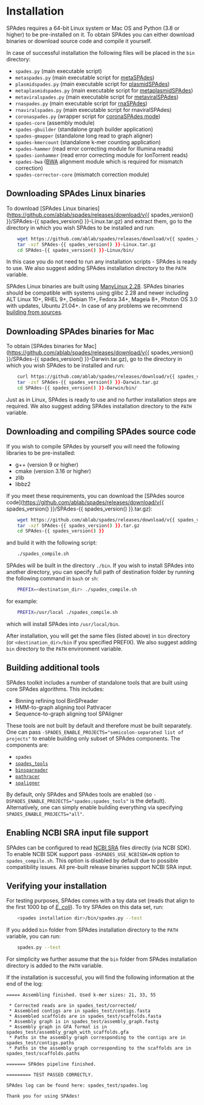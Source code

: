 # Installation


SPAdes requires a 64-bit Linux system or Mac OS and Python (3.8 or higher) to be pre-installed on it. To obtain SPAdes you can either download binaries or download source code and compile it yourself.

In case of successful installation the following files will be placed in the `bin` directory:

-   `spades.py` (main executable script)
-   `metaspades.py` (main executable script for [metaSPAdes](running.md#basic-options-and-modes))
-   `plasmidspades.py` (main executable script for [plasmidSPAdes](running.md#basic-options-and-modes))
-   `metaplasmidspades.py` (main executable script for [metaplasmidSPAdes](running.md#basic-options-and-modes))
-   `metaviralspades.py` (main executable script for [metaviralSPAdes](running.md#basic-options-and-modes))
-   `rnaspades.py` (main executable script for [rnaSPAdes](rna.md))
-   `rnaviralspades.py` (main executable script for rnaviralSPAdes)
-   `coronaspades.py` (wrapper script for [coronaSPAdes mode](hmm.md#hmm-guided-mode))
-   `spades-core`  (assembly module)
-   `spades-gbuilder`  (standalone graph builder application)
-   `spades-gmapper`  (standalone long read to graph aligner)
-   `spades-kmercount`  (standalone k-mer counting application)
-   `spades-hammer`  (read error correcting module for Illumina reads)
-   `spades-ionhammer`  (read error correcting module for IonTorrent reads)
-   `spades-bwa`  ([BWA](http://bio-bwa.sourceforge.net) alignment module which is required for mismatch correction)
-   `spades-corrector-core`  (mismatch correction module)


## Downloading SPAdes Linux binaries

To download [SPAdes Linux binaries](https://github.com/ablab/spades/releases/download/v{{ spades_version() }}/SPAdes-{{ spades_version() }}-Linux.tar.gz) and extract them, go to the directory in which you wish SPAdes to be installed and run:

``` bash
    wget https://github.com/ablab/spades/releases/download/v{{ spades_version() }}/SPAdes-{{ spades_version() }}-Linux.tar.gz
    tar -xzf SPAdes-{{ spades_version() }}-Linux.tar.gz
    cd SPAdes-{{ spades_version() }}-Linux/bin/
```

In this case you do not need to run any installation scripts - SPAdes is ready to use. We also suggest adding SPAdes installation directory to the `PATH` variable.

SPAdes Linux binaries are built using [ManyLinux 2.28](https://peps.python.org/pep-0600).
SPAdes binaries should be compatible with systems using glibc 2.28 and newer including
ALT Linux 10+, RHEL 9+, Debian 11+, Fedora 34+, Mageia 8+, Photon OS 3.0 with updates, Ubuntu 21.04+.
In case of any problems we recommend [building from sources](installation.md#downloading-and-compiling-spades-source-code).

## Downloading SPAdes binaries for Mac

To obtain [SPAdes binaries for Mac](https://github.com/ablab/spades/releases/download/v{{ spades_version() }}/SPAdes-{{ spades_version() }}-Darwin.tar.gz), go to the directory in which you wish SPAdes to be installed and run:

``` bash
    curl https://github.com/ablab/spades/releases/download/v{{ spades_version() }}/SPAdes-{{ spades_version() }}-Darwin.tar.gz
    tar -zxf SPAdes-{{ spades_version() }}-Darwin.tar.gz
    cd SPAdes-{{ spades_version() }}-Darwin/bin/
```

Just as in Linux, SPAdes is ready to use and no further installation steps are required. We also suggest adding SPAdes installation directory to the `PATH` variable.


## Downloading and compiling SPAdes source code

If you wish to compile SPAdes by yourself you will need the following libraries to be pre-installed:

-   g++ (version 9 or higher)
-   cmake (version 3.16 or higher)
-   zlib
-   libbz2

If you meet these requirements, you can download the [SPAdes source code](https://github.com/ablab/spades/releases/download/v{{ spades_version() }}/SPAdes-{{ spades_version() }}.tar.gz):

``` bash
    wget https://github.com/ablab/spades/releases/download/v{{ spades_version() }}/SPAdes-{{ spades_version() }}.tar.gz
    tar -xzf SPAdes-{{ spades_version() }}.tar.gz
    cd SPAdes-{{ spades_version() }}
```

and build it with the following script:

``` bash
    ./spades_compile.sh
```

SPAdes will be built in the directory `./bin`. If you wish to install SPAdes into another directory, you can specify full path of destination folder by running the following command in `bash` or `sh`:

``` bash
    PREFIX=<destination_dir> ./spades_compile.sh
```

for example:

``` bash
    PREFIX=/usr/local ./spades_compile.sh
```

which will install SPAdes into `/usr/local/bin`.

After installation, you will get the same files (listed above) in `bin` directory (or `<destination_dir>/bin` if you specified PREFIX). We also suggest adding `bin` directory to the `PATH` environment variable.

## Building additional tools
SPAdes toolkit includes a number of standalone tools that are built using core
SPAdes algorithms. This includes:

 - Binning refining tool BinSPreader
 - HMM-to-graph aligning tool Pathracer
 - Sequence-to-graph aligning tool SPAligner

These tools are not built by default and therefore must be built separately. One
can pass `-SPADES_ENABLE_PROJECTS="semicolon-separated list of projects"` to enable building only
subset of SPAdes components. The components are:

  - `spades`
  - [`spades_tools`](standalone.md)
  - [`binspareader`](binspreader.md)
  - [`pathracer`](pathracer.md)
  - [`spaligner`](spaligner.md)

By default, only SPAdes and SPAdes tools are enabled (so
`-DSPADES_ENABLE_PROJECTS="spades;spades_tools"` is the default). Alternatively,
one can simply enable building everything via specifying `SPADES_ENABLE_PROJECTS="all"`.

## Enabling NCBI SRA input file support

SPAdes can be configured to read [NCBI SRA](https://www.ncbi.nlm.nih.gov/sra/docs/sra-data-formats) files directly (via NCBI SDK).
To enable NCBI SDK support pass `-DSPADES_USE_NCBISDK=ON` option to `spades_compile.sh`.
This option is disabled by default due to possible compatibility issues. All pre-built release binaries support NCBI SRA input.


## Verifying your installation

For testing purposes, SPAdes comes with a toy data set (reads that align to the first 1000 bp of [*E. coli*](https://www.ncbi.nlm.nih.gov/datasets/genome/GCF_000005845.2/)). To try SPAdes on this data set, run:

``` bash
    <spades installation dir>/bin/spades.py --test
```

If you added `bin` folder from SPAdes installation directory to the `PATH` variable, you can run:

``` bash
    spades.py --test
```

For simplicity we further assume that the `bin` folder from SPAdes installation directory is added to the `PATH` variable.

If the installation is successful, you will find the following information at the end of the log:

``` plain
===== Assembling finished. Used k-mer sizes: 21, 33, 55

 * Corrected reads are in spades_test/corrected/
 * Assembled contigs are in spades_test/contigs.fasta
 * Assembled scaffolds are in spades_test/scaffolds.fasta
 * Assembly graph is in spades_test/assembly_graph.fastg
 * Assembly graph in GFA format is in spades_test/assembly_graph_with_scaffolds.gfa
 * Paths in the assembly graph corresponding to the contigs are in spades_test/contigs.paths
 * Paths in the assembly graph corresponding to the scaffolds are in spades_test/scaffolds.paths

======= SPAdes pipeline finished.

========= TEST PASSED CORRECTLY.

SPAdes log can be found here: spades_test/spades.log

Thank you for using SPAdes!
```
